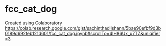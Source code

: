# fcc_cat_dog
Created using Colaboratory
https://colab.research.google.com/gist/sachinthadilshann/5bae90efbf9d3b0189d692feb121d601/fcc_cat_dog.ipynb#scrollTo=4IH86Ux_u7TZ&uniqifier=3
